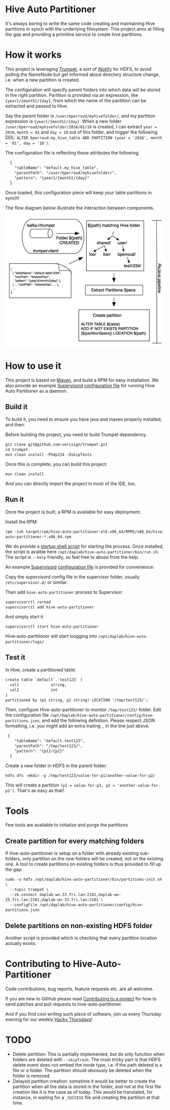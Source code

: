 Hive Auto Partitioner
====

It's always boring to write the same code creating and maintaining Hive partitions in synch with the
underlying filesystem. This project aims at filling the gap and providing a primitive service
to create hive partitions.

# How it works

This project is leveraging [Trumpet](https://github.com/verisign/trumpet), a sort of
[iNotify](https://en.wikipedia.org/wiki/Inotify) for HDFS, to avoid polling the NameNode but get informed about
directory structure change, i.e. when a new partition is created.

The configuration will specify parent folders into which data will be stored in the right partition.
Partition is provided via an expression, like `{year}/{month}/{day}`, from which the name of the paritition
can be extracted and passed to Hive.

Say the parent folder is `/user/bperroud/myhivefolder/`, and my partition expression is `{year}/{month}/{day}`.
When a new folder `/user/bperroud/myhivefolder/2016/01/18` is created, I can extract `year = 2016`, `month = 01`
and `day = 18` out of this folder, and trigger the following DDL:
`ALTER bperroud.my_hive_table ADD PARTITION (year = '2016', month = '01', day = '18')`.

The configuration file is reflecting these attributes the following:

```
  {
    "tableName": "default.my_hive_table",
    "parentPath": "/user/bperroud/myhivefolder/",
    "pattern": "{year}/{month}/{day}"
  }
```

Once loaded, this configuration piece will keep your table partitions in synch!

The flow diagram below illustrate the interaction between components.

![Hive-Auto_partitioner Flow Diagram](hive-partitioner-flow.png)

# How to use it

This project is based on [Maven](http://maven.apache.org), and build a RPM for easy installation. We also provide an
example [Supervisord](http://supervisord.org/) [configuration file](src/main/config/hive-auto-partitioner.ini)
for running Hive Auto Partitioner as a daemon.

## Build it

To build it, you need to ensure you have java and maven properly installed, and then: 

Before building the project, you need to build Trumpet dependency.

```
git clone git@github.com:verisign/trumpet.git
cd trumpet
mvn clean install -Phdp234 -DskipTests
```

Once this is complete, you can build this project:

```
mvn clean install
```

And you can directly import the project in most of the IDE, too.


## Run it

Once the project is built, a RPM is available for easy deployment.

Install the RPM:

```
rpm -ivh target/rpm/hive-auto-partitioner-el6.x86_64/RPMS/x86_64/hive-auto-partitioner-*.x86_64.rpm
```

We do provide a [startup shell script](src/main/scritps/run.sh) for starting the process. Once installed,
the script is avaible here `/opt/daplab/hive-auto-partitioner/bin/run.sh`. The script is `--help` friendly,
so feel free to abuse from the help.

An example [Supervisord](http://supervisord.org/) [configuration file](src/main/config/hive-auto-partitioner.ini)
is provided for convenience:

Copy the supervisord config file in the supervisor folder, usually `/etc/supervisor.d/` or similar.

Then add `hive-auto-partitioner` process to Supervisor:

```
supervisorctl reread
supervisorctl add hive-auto-partitioner
```

And simply start it

```
supervisorctl start hive-auto-partitioner
```

Hive-auto-partitioner will start loogging into  `/opt/daplab/hive-auto-partitioner/logs/`


## Test it

In Hive, create a partitioned table:

```
create table `default`.`test123` (
  col1              string,
  col2              int
)
partitioned by (p1 string, p2 string) LOCATION '/tmp/test123/';
```

Then, configure Hive-auto-partitioner to monitor `/tmp/test123/` folder. Edit the configuration file
`/opt/daplab/hive-auto-partitioner/config/hive-partitions.json`, and add the following definition.
Please respect JSON formatting, i.e. you might add an extra trailing `,` in the line just above.

```
 {
    "tableName": "default.test123",
    "parentPath": "/tmp/test123/",
    "pattern": "{p1}/{p2}"
  }
```

Create a new folder in HDFS in the parent folder:

```
hdfs dfs -mkdir -p /tmp/test123/value-for-p1/another-value-for-p2/
```

This will create a partition `(p1 = value-for-p1, p2 = 'another-value-for-p2')`. That's as easy as that!

# Tools

Few tools are available to initialize and purge the partitions
 
## Create partition for every matching folders

If hive-auto-partitioner is setup on a folder with already existing sub-folders, only partition on the *new*
folders will be created, not on the existing one. A tool to create partitions on existing folders is thus
provided to fill up the gap:

```
sudo -u hdfs /opt/daplab/hive-auto-partitioner/bin/partitions-init.sh \
  --topic trumpet \
  --zk.connect daplab-wn-22.fri.lan:2181,daplab-wn-25.fri.lan:2181,daplab-wn-33.fri.lan:2181 \
  --configFile /opt/daplab/hive-auto-partitioner/config/hive-partitions.json
```

## Delete partitions on non-existing HDFS folder

Another script is provided which is checking that every partition location actually exists.



# Contributing to Hive-Auto-Partitioner <a id="Contributing"></a>

Code contributions, bug reports, feature requests etc. are all welcome.

If you are new to GitHub please read [Contributing to a project](https://help.github.com/articles/fork-a-repo) 
for how to send patches and pull requests to hive-auto-partitioner.

And if you find cool writing such piece of software, join us every Thursday evening for our weekly [Hacky Thursdays](http://daplab.ch/#hacky)!


# TODO

* Delete partition: This is partially implemented, but do only function when folders are deleted with `--skipTrash`.
  The most tricky part is that HDFS delete event does not embed the inode type, i.e. if the
  path deleted is a file or a folder. The partition should obviously be deleted when the
  folder is removed.
* Delayed partition creation: sometime it would be better to create the partition when
  all the data is stored in the folder, and not at the first file creation like
  it is the case as of today. This would be translated, for instance,
  in waiting for a `_SUCCESS` file and creating the partition at that time.

